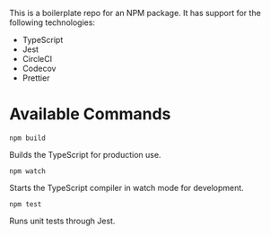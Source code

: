 This is a boilerplate repo for an NPM package. It has support for the following technologies:

* TypeScript
* Jest
* CircleCI
* Codecov
* Prettier

# Available Commands

`npm build`

Builds the TypeScript for production use.

`npm watch`

Starts the TypeScript compiler in watch mode for development.

`npm test`

Runs unit tests through Jest.

